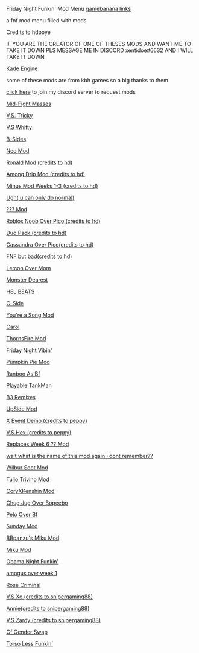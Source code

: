 Friday Night Funkin' Mod Menu          [gamebanana links](https://xentidoe.github.io/Gamebanana-links/)

a fnf mod menu filled with mods

Credits to hdboye

IF YOU ARE THE CREATOR OF ONE OF THESES MODS AND WANT ME TO TAKE IT DOWN PLS MESSAGE ME IN DISCORD xentidoe#6632 AND I WILL TAKE IT DOWN

[Kade Engine](https://hdboye.github.io/FnfModAttempt2/kade)

some of these mods are from kbh games so a big thanks to them 

[click here](https://discord.gg/hxVMcsXn) to join my discord server to request mods

[Mid-Fight Masses](https://kbhgames.com/game/friday-night-funkin-sarventes-mid-fight-masses)

[V.S. Tricky](https://kbhgames.com/game/friday-night-funkin-the-tricky-mod)

[V.S Whitty](https://kbhgames.com/game/friday-night-funkin-v-s-whitty-full-week)

[B-Sides](https://kbhgames.com/game/friday-night-funkin-b-side-remixes)

[Neo Mod](https://kbhgames.com/game/friday-night-funkin-neo)

[Ronald Mod (credits to hd)](https://hdboye.github.io/FnfModAttempt2/ronald)

[Among Drip Mod (credits to hd)](https://hdboye.github.io/FnfModAttempt/drip)

[Minus Mod Weeks 1-3 (credits to hd)](https://hdboye.github.io/FnfModAttempt/minus)

[Ugh( u can only do normal)](https://play.sites.google.com/site/unblockedgame76/friday-night-funkin-ugh-mod)

[??? Mod](https://hdboye.github.io/FnfModAttempt/mitai)

[Roblox Noob Over Pico (credits to hd)](https://hdboye.github.io/FnfModAttempt/noob)

[Duo Pack (credits to hd)](https://hdboye.github.io/FnfModAttempt/duo)

[Cassandra Over Pico(credits to hd)](https://hdboye.github.io/FnfModAttempt2/cassandra)

[FNF but bad(credits to hd)](https://hdboye.github.io/FnfModAttempt2/bad)

[Lemon Over Mom](https://hdboye.github.io/FnfModAttempt2/monster)

[Monster Dearest](https://hdboye.github.io/FnfModAttempt2/dearest)

[HEL BEATS](https://hdboye.github.io/FnfModAttempt/hellbeats)

[C-Side](https://hdboye.github.io/FnfModAttempt/cside)

[You're a Song Mod](https://hdboye.github.io/FnfModAttempt/douchebag)

[Carol](https://hdboye.github.io/FnfModAttempt/carol)

[ThornsFire Mod](https://hdboye.github.io/FnfModAttempt2/thornfire)

[Friday Night Vibin'](https://hdboye.github.io/FnfModAttempt2/vibin)

[Pumpkin Pie Mod](https://hdboye.github.io/FnfModAttempt2/pie)

[Ranboo As Bf](https://hdboye.github.io/FnfModAttempt2/ranboo)

[Playable TankMan](https://hdboye.github.io/FnfModAttempt2/tankmen)

[B3 Remixes](https://hdboye.github.io/FnfModAttempt/bthree)

[UpSide Mod](https://hdboye.github.io/FnfModAttempt/upside)

[X Event Demo (credits to peppy)](https://elpeppywall.github.io/Mods/Xchara)

[V.S Hex (credits to peppy)](https://elpeppywall.github.io/Mods/hex)

[Replaces Week 6 ?? Mod](https://hdboye.github.io/FnfModAttempt/page2/springtrap)

[wait what is the name of this mod again i dont remember??](https://hdboye.github.io/FnfModAttempt2/end)

[Wilbur Soot Mod](https://hdboye.github.io/FnfModAttempt2/soot)

[Tulio Trivino Mod](https://hdboye.github.io/FnfModAttempt2/tulio)

[CoryXKenshin Mod](https://hdboye.github.io/FnfModAttempt2/cory)

[Chug Jug Over Bopeebo](https://hdboye.github.io/FnfModAttempt2/chug)

[Pelo Over Bf](https://hdboye.github.io/FnfModAttempt2/pelones)

[Sunday Mod](https://hdboye.github.io/FnfModAttempt2/sunday)

[BBpanzu's Miku Mod](https://hdboye.github.io/FnfModAttempt2/bbmiku)

[Miku Mod](https://xentidoe.itch.io/miku-mod-full-week)

[Obama Night Funkin'](https://hdboye.github.io/FnfModAttempt/page2/obama)

[amogus over week 1](https://hdboye.github.io/FnfModAttempt2/amogus)

[Rose Criminal](https://snipergaming888.github.io/Rose-criminal/)

[V.S Xe (credits to snipergaming88)](https://snipergaming888.github.io/XE/)

[Annie(credits to snipergaming88)](https://snipergaming888.github.io/Annie/)

[V.S Zardy (credits to snipergaming88)](https://pyoyoyo152.000webhostapp.com/Foolhardy%20browser%20kade/)

[Gf Gender Swap](https://hdboye.github.io/FnfModAttempt2/boy)

[Torso Less Funkin'](https://hdboye.github.io/FnfModAttempt2/torso)
